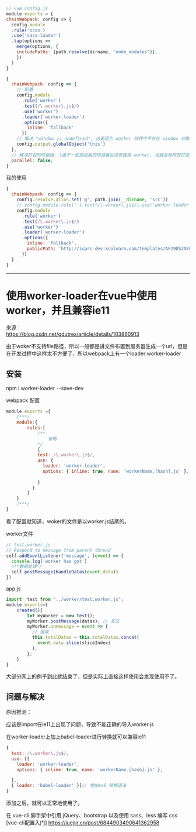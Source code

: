 

```js
// vue.config.js
module.exports = {
chainWebpack: config => {
  config.module
  .rule('scss')
  .use('sass-loader')
  .tap(options =>
    merge(options, {
    includePaths: [path.resolve(dirname, 'node_modules')],
    })
  )
}
```

```js
{
  chainWebpack: config => {
	// 配置
    config.module
      .rule('worker')
      .test(/\.worker\.js$/)
      .use('worker')
      .loader('worker-loader')
      .options({
        inline: 'fallback'
      })
    // 解决 "window is undefined", 这是因为 worker 线程中不存在 window 对象, 要用 this 代替: (不过我的项目中配置了这个也不行, 用的 self 代替, 后面介绍)
    config.output.globalObject('this')
  },
  // 解决打包的时报错: (由于一些原因我的项目最后没有使用 worker, 也就没有研究打包遇到的问题...)
  parallel: false,
}
```

我的使用
```js
{
  chainWebpack: config => {
    config.resolve.alias.set('@', path.join(__dirname, 'src'))
    // config.module.rule('').test(/\.worker\.js$/).use('worker-loader').loader('worker-loader').end()
    config.module
      .rule('worker')
      .test(/\.worker\.js$/)
      .use('worker')
      .loader('worker-loader')
      .options({
        inline: 'fallback',
        publicPath: 'http://icprs-dev.koolearn.com/templates/AF29D52AE0A2FDB152B7CE7D5D5E03C7/mould-demo-tuling74'
      })
  }
}
```

------------------

# 使用worker-loader在vue中使用worker，并且兼容ie11

来源： <br>
https://blog.csdn.net/gdutrex/article/details/103860913

由于woker不支持file路径，所以一般都是讲文件布置到服务器生成一个url，但是在开发过程中这样太不方便了，所以webpack上有一个loader:worker-loader

## 安装

npm i worker-loader --save-dev

webpack 配置

```js
module.exports ={
	/***/
	module:{
		rules:[
			/**
				省略
			*/
			{
        	test: /\.worker\.js$/,
	        use: {
	          loader: 'worker-loader',
	          options: { inline: true, name: 'workerName.[hash].js' },
	
	        }
	      }
		]
	}
	/***/
}
```

看了配置就知道，woker的文件是以worker.js结尾的。

worker文件
```js
// test.worker.js
// Respond to message from parent thread
self.addEventListener('message', (event) => {
  console.log('worker has got')
  /**数据处理*/
  self.postMessage(handleDatas(event.data))
})
```

app.js
```js
import  test from "../worker/test.worker.js";
module.exports={
	created(){
		let myWorker = new test();
        myWorker.postMessage(datas); // 发送
        myWorker.onmessage = event => {
          // 接收
          this.totalDatas = this.totalDatas.concat(
            event.data.slice(sliceIndex)
          );
        };
	}
}
```

大部分网上的例子到此就结束了，但是实际上直接这样使用会发现使用不了。

## 问题与解决

原因推测：

应该是import在ie11上出现了问题，导致不能正确的导入worker.js

在worker-loader上加上babel-loader进行转换就可以兼容ie11

```js
{
  test: /\.worker\.js$/,
  use: [{
    loader: 'worker-loader',
    options: { inline: true, name: 'workerName.[hash].js' },

  },
  { loader: 'babel-loader' }]// 增加es6 转换语法
}
```

添加之后，就可以正常地使用了。

在 vue-cli 脚手架中引用 jQuery、bootstrap 以及使用 sass、less 编写 css [vue-cli配置入门]
https://juejin.cn/post/6844903490641362958

